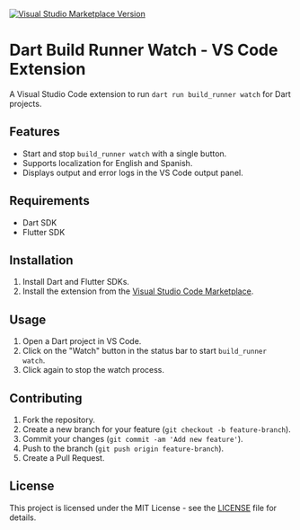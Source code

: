 [![Visual Studio Marketplace Version](https://img.shields.io/visual-studio-marketplace/v/ChargerDevs.vscode-dart-build-runner-watch.svg?label=VS%20Code%20Marketplace&logo=visual-studio-code)](https://marketplace.visualstudio.com/items?itemName=ChargerDevs.vscode-dart-build-runner-watch)

# Dart Build Runner Watch - VS Code Extension

A Visual Studio Code extension to run `dart run build_runner watch` for Dart projects.

## Features

- Start and stop `build_runner watch` with a single button.
- Supports localization for English and Spanish.
- Displays output and error logs in the VS Code output panel.

## Requirements

- Dart SDK
- Flutter SDK

## Installation

1. Install Dart and Flutter SDKs.
2. Install the extension from the [Visual Studio Code Marketplace](https://marketplace.visualstudio.com/).

## Usage

1. Open a Dart project in VS Code.
2. Click on the "Watch" button in the status bar to start `build_runner watch`.
3. Click again to stop the watch process.

## Contributing

1. Fork the repository.
2. Create a new branch for your feature (`git checkout -b feature-branch`).
3. Commit your changes (`git commit -am 'Add new feature'`).
4. Push to the branch (`git push origin feature-branch`).
5. Create a Pull Request.

## License

This project is licensed under the MIT License - see the [LICENSE](LICENSE) file for details.
